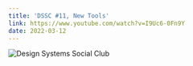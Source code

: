 ```yaml
---
title: 'DSSC #11, New Tools'
link: https://www.youtube.com/watch?v=I9Uc6-0Fn9Y
date: 2022-03-12
---
```


![Design Systems Social Club](https://www.youtube.com/watch?v=I9Uc6-0Fn9Y)

